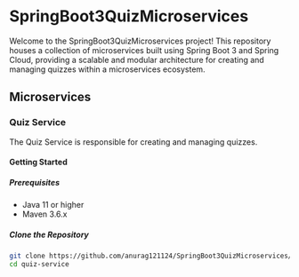 # SpringBoot3QuizMicroservices

Welcome to the SpringBoot3QuizMicroservices project! This repository houses a collection of microservices built using Spring Boot 3 and Spring Cloud, providing a scalable and modular architecture for creating and managing quizzes within a microservices ecosystem.

## Microservices

### Quiz Service

The Quiz Service is responsible for creating and managing quizzes.

#### Getting Started

##### Prerequisites
- Java 11 or higher
- Maven 3.6.x

##### Clone the Repository
```bash
git clone https://github.com/anurag121124/SpringBoot3QuizMicroservices/
cd quiz-service
